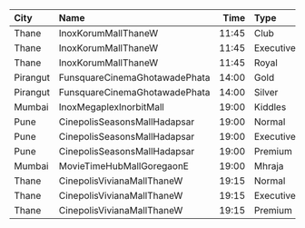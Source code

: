 | City     | Name                          |  Time | Type      | Price | Capacity | Booked |
| :------- | :---------------------------- | ----: | :-------- | ----: | -------: | -----: |
| Thane    | InoxKorumMallThaneW           | 11:45 | Club      |  112₹ |       47 |      0 |
| Thane    | InoxKorumMallThaneW           | 11:45 | Executive |  112₹ |       26 |      0 |
| Thane    | InoxKorumMallThaneW           | 11:45 | Royal     |  210₹ |        6 |      0 |
| Pirangut | FunsquareCinemaGhotawadePhata | 14:00 | Gold      |  110₹ |       48 |     25 |
| Pirangut | FunsquareCinemaGhotawadePhata | 14:00 | Silver    |  110₹ |       77 |     39 |
| Mumbai   | InoxMegaplexInorbitMall       | 19:00 | Kiddles   |  200₹ |        8 |      0 |
| Pune     | CinepolisSeasonsMallHadapsar  | 19:00 | Normal    |  150₹ |        8 |      0 |
| Pune     | CinepolisSeasonsMallHadapsar  | 19:00 | Executive |  150₹ |       31 |     28 |
| Pune     | CinepolisSeasonsMallHadapsar  | 19:00 | Premium   |  150₹ |       11 |     11 |
| Mumbai   | MovieTimeHubMallGoregaonE     | 19:00 | Mhraja    |  160₹ |       22 |      9 |
| Thane    | CinepolisVivianaMallThaneW    | 19:15 | Normal    |  180₹ |       27 |     14 |
| Thane    | CinepolisVivianaMallThaneW    | 19:15 | Executive |  200₹ |      104 |     81 |
| Thane    | CinepolisVivianaMallThaneW    | 19:15 | Premium   |  220₹ |       46 |     29 |